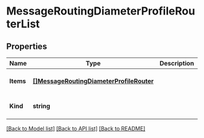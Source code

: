 # MessageRoutingDiameterProfileRouterList

## Properties
Name | Type | Description | Notes
------------ | ------------- | ------------- | -------------
**Items** | [**[]MessageRoutingDiameterProfileRouter**](messageRouting_diameter_profile_router.md) |  | [optional] [default to null]
**Kind** | **string** |  | [optional] [default to null]

[[Back to Model list]](../README.md#documentation-for-models) [[Back to API list]](../README.md#documentation-for-api-endpoints) [[Back to README]](../README.md)


